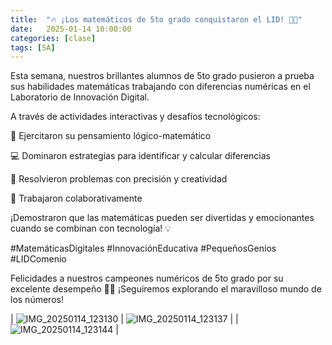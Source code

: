 ```yaml
---
title:  "🔥 ¡Los matemáticos de 5to grado conquistaron el LID! 🔢✨"
date:   2025-01-14 10:00:00
categories: [clase]
tags: [5A]
---
```

Esta semana, nuestros brillantes alumnos de 5to grado pusieron a prueba sus habilidades matemáticas trabajando con diferencias numéricas en el Laboratorio de Innovación Digital.

A través de actividades interactivas y desafíos tecnológicos:

🧠 Ejercitaron su pensamiento lógico-matemático

💻 Dominaron estrategias para identificar y calcular diferencias

🎯 Resolvieron problemas con precisión y creatividad

🤝 Trabajaron colaborativamente

¡Demostraron que las matemáticas pueden ser divertidas y emocionantes cuando se combinan con tecnología! 💡

#MatemáticasDigitales #InnovaciónEducativa #PequeñosGenios #LIDComenio

Felicidades a nuestros campeones numéricos de 5to grado por su excelente desempeño 👏🌟 ¡Seguiremos explorando el maravilloso mundo de los números!

| ![IMG_20250114_123130](https://github.com/user-attachments/assets/c267271c-de79-4d05-875d-12a714b71c54)
 | ![IMG_20250114_123137](https://github.com/user-attachments/assets/45383499-181b-4c4a-b920-e46553ec4ff1) |
| ![IMG_20250114_123144](https://github.com/user-attachments/assets/efe10d21-d998-4941-aba1-fb0e0109d0cf)
|

[lid]: https://ipc-lid.github.io/ 
